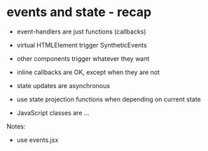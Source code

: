 <!-- .slide: class="center" -->

# events and state - recap


* event-handlers are just functions (callbacks)
* virtual HTMLElement trigger SyntheticEvents
* other components trigger whatever they want
* inline callbacks are OK, except when they are not

* state updates are asynchronous
* use state projection functions when depending on current state

* JavaScript classes are ...

Notes:
- use events.jsx
